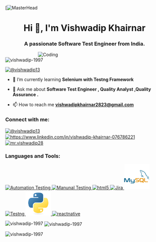 [![MasterHead]([https://www.google.com/url?sa=i&url=https%3A%2F%2Fetechsc.com%2Fsenior-software-test-engineer-or-senior-qa-engineer%2F&psig=AOvVaw3a_e8A9lf06sRn4GzjaMee&ust=1721453428087000&source=images&cd=vfe&opi=89978449&ved=0CBEQjRxqFwoTCPDT84GwsocDFQAAAAAdAAAAABAE])
<h1 align="center">Hi 👋, I'm Vishwadip Khairnar</h1>
<h3 align="center">A passionate Software Test Engineer from India.</h3>
<img align="right" alt="Coding" width="400" src="https://t4.ftcdn.net/jpg/01/35/92/85/360_F_135928597_xU5EzKq6vpOeXPX5vsbI48zfVVkSRlrF.jpg">

<p align="left"> <img src="https://komarev.com/ghpvc/?username=vishwadip-1997&label=Profile%20views&color=0e75b6&style=flat" alt="vishwadip-1997" /> </p>

<p align="left"> <a href="https://twitter.com/@vishwadip13" target="blank"><img src="https://img.shields.io/twitter/follow/@vishwadip13?logo=twitter&style=for-the-badge" alt="@vishwadip13" /></a> </p>

- 🌱 I’m currently learning **Selenium with Testng Framework**

- 💬 Ask me about **Software Test Engineer , Quality Analyst ,Quality Assurance .**

- 📫 How to reach me **vishwadipkhairnar2823@gmail.com**

<h3 align="left">Connect with me:</h3>
<p align="left">
<a href="https://twitter.com/@vishwadip13" target="blank"><img align="center" src="https://raw.githubusercontent.com/rahuldkjain/github-profile-readme-generator/master/src/images/icons/Social/twitter.svg" alt="@vishwadip13" height="30" width="40" /></a>
<a href="https://linkedin.com/in/https://www.linkedin.com/in/vishwadip-khairnar-076786221" target="blank"><img align="center" src="https://raw.githubusercontent.com/rahuldkjain/github-profile-readme-generator/master/src/images/icons/Social/linked-in-alt.svg" alt="https://www.linkedin.com/in/vishwadip-khairnar-076786221" height="30" width="40" /></a>
<a href="https://instagram.com/mr.vishwadip28" target="blank"><img align="center" src="https://raw.githubusercontent.com/rahuldkjain/github-profile-readme-generator/master/src/images/icons/Social/instagram.svg" alt="mr.vishwadip28" height="30" width="40" /></a>
</p>

<h3 align="left">Languages and Tools:</h3>
<p align="left"> <a href="https://developer.android.com" target="_blank" rel="noreferrer"> <img src="https://www.vlrtraining.in/wp-content/uploads/2022/07/Selenium-Automation-Testing.png" alt="Automation Testing " width="80" height="80"/> </a> <a href="https://www.djangoproject.com/" target="_blank" rel="noreferrer"> <img src="https://www.youngminds.com.np/wp-content/uploads/2020/10/manual-testing.jpg)" alt="Manunal Testing" width="80" height="80"/> </a> <a href="https://www.w3.org/html/" target="_blank" rel="noreferrer"> <img src="https://www.researchgate.net/publication/354310848/figure/fig1/AS:1063445994680320@1630556691321/Agile-Methodology-in-System-Development-source-Okeke2021-retrieved-from.jpg" alt="html5" width="80" height="80"/> </a> <a href="https://www.mongodb.com/" target="_blank" rel="noreferrer"> <img src="https://5.imimg.com/data5/SELLER/Default/2023/9/340578117/XU/FR/XW/161811709/jira-software-500x500.png" alt="Jira" width="80" height="80"/> </a> <a href="https://www.mysql.com/" target="_blank" rel="noreferrer"> <img src="https://raw.githubusercontent.com/devicons/devicon/master/icons/mysql/mysql-original-wordmark.svg" alt="mysql" width="80" height="80"/> </a> <a href="https://pandas.pydata.org/" target="_blank" rel="noreferrer"> <img src="https://miro.medium.com/v2/resize:fit:1200/1*4BHz11q6OIX4z8FqtZjjSg.png" alt="Testng" width="80" height="80"/> </a> <a href="https://www.python.org" target="_blank" rel="noreferrer"> <img src="https://raw.githubusercontent.com/devicons/devicon/master/icons/python/python-original.svg" alt="python" width="80" height="80"/> </a> <a href="https://reactnative.dev/" target="_blank" rel="noreferrer"> <img src="https://reactnative.dev/img/header_logo.svg" alt="reactnative" width="40" height="40"/> </a> </p>

<p><img align="left" src="https://github-readme-stats.vercel.app/api/top-langs?username=vishwadip-1997&show_icons=true&locale=en&layout=compact" alt="vishwadip-1997" /></p>

<p>&nbsp;<img align="center" src="https://github-readme-stats.vercel.app/api?username=vishwadip-1997&show_icons=true&locale=en" alt="vishwadip-1997" /></p>

<p><img align="center" src="https://github-readme-streak-stats.herokuapp.com/?user=vishwadip-1997&" alt="vishwadip-1997" /></p>
